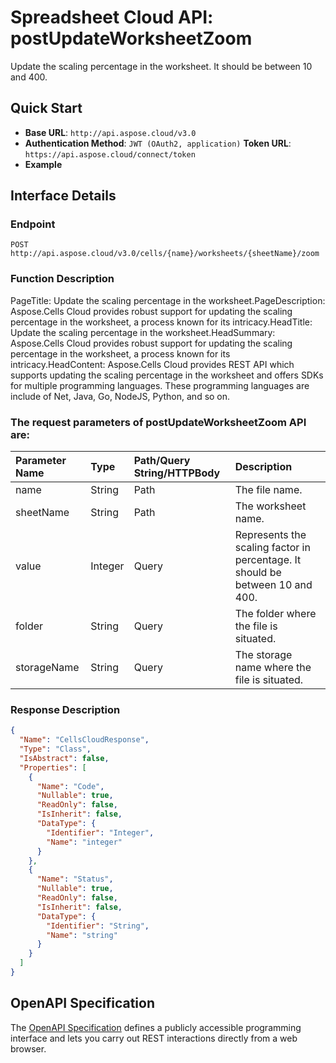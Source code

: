 # **Spreadsheet Cloud API: postUpdateWorksheetZoom**

Update the scaling percentage in the worksheet. It should be between 10 and 400. 

## **Quick Start**

- **Base URL**: `http://api.aspose.cloud/v3.0`
- **Authentication Method**: `JWT (OAuth2, application)`  **Token URL**: `https://api.aspose.cloud/connect/token`
- **Example** 
<script src="https://gist.github.com/aspose-cells-cloud-gists/8a5b324fdf3e574dbd747c1a1e24b05d.js?file=Example30_PostUpdateWorksheetZoom.cs"></script>

## **Interface Details**

### **Endpoint** 

```
POST http://api.aspose.cloud/v3.0/cells/{name}/worksheets/{sheetName}/zoom
```

### **Function Description**
PageTitle: Update the scaling percentage in the worksheet.PageDescription: Aspose.Cells Cloud provides robust support for updating  the scaling percentage in the worksheet, a process known for its intricacy.HeadTitle: Update the scaling percentage in the worksheet.HeadSummary: Aspose.Cells Cloud provides robust support for updating the scaling percentage in the worksheet, a process known for its intricacy.HeadContent: Aspose.Cells Cloud provides REST API which supports updating the scaling percentage in the worksheet and offers SDKs for multiple programming languages. These programming languages are include of Net, Java, Go, NodeJS, Python, and so on.

### The request parameters of **postUpdateWorksheetZoom** API are: 

| Parameter Name | Type | Path/Query String/HTTPBody | Description | 
| :- | :- | :- |:- | 
|name|String|Path|The file name.|
|sheetName|String|Path|The worksheet name.|
|value|Integer|Query|Represents the scaling factor in percentage. It should be between 10 and 400.|
|folder|String|Query|The folder where the file is situated.|
|storageName|String|Query|The storage name where the file is situated.|


### **Response Description**
```json
{
  "Name": "CellsCloudResponse",
  "Type": "Class",
  "IsAbstract": false,
  "Properties": [
    {
      "Name": "Code",
      "Nullable": true,
      "ReadOnly": false,
      "IsInherit": false,
      "DataType": {
        "Identifier": "Integer",
        "Name": "integer"
      }
    },
    {
      "Name": "Status",
      "Nullable": true,
      "ReadOnly": false,
      "IsInherit": false,
      "DataType": {
        "Identifier": "String",
        "Name": "string"
      }
    }
  ]
}
```

## OpenAPI Specification

The [OpenAPI Specification](https://reference.aspose.cloud/cells/#/WorksheetsController/PostUpdateWorksheetZoom) defines a publicly accessible programming interface and lets you carry out REST interactions directly from a web browser.

